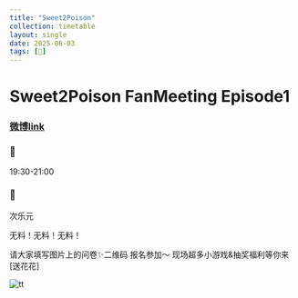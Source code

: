 ```yaml
---
title: "Sweet2Poison"
collection: timetable
layout: single
date: 2025-06-03
tags: [🎫]
---
```


# Sweet2Poison FanMeeting Episode1
### [微博link](https://weibo.com/7915796622/Pum8j9k13)
### 📅
19:30-21:00
### 📍
次乐元

无料！无料！无料！

请大家填写图片上的问卷✨二维码 报名参加～
现场超多小游戏&抽奖福利等你来[送花花] ​​​

![tt](/timetable/2025/06/03/1.jpg)
